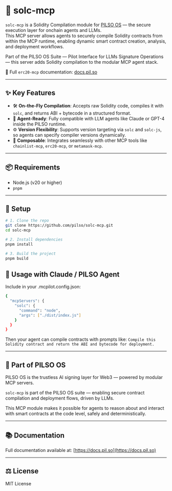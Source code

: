 # 🧠 solc-mcp


`solc-mcp` is a Solidity Compilation module for [PILSO OS](https://pil.so) — the secure execution layer for onchain agents and LLMs.  
This MCP server allows agents to securely compile Solidity contracts from within the MCP runtime, enabling dynamic smart contract creation, analysis, and deployment workflows.

Part of the PILSO OS Suite — Pilot Interface for LLMs Signature Operations — this server adds Solidity compilation to the modular MCP agent stack.

📄 Full `erc20-mcp` documentation: [docs.pil.so](https://docs.pil.so/mcp-server-models/erc20-mcp-token-operations)

---

## ✨ Key Features

- 🛠 **On-the-Fly Compilation**: Accepts raw Solidity code, compiles it with `solc`, and returns ABI + bytecode in a structured format.
- 🤖 **Agent-Ready**: Fully compatible with LLM agents like Claude or GPT-4 inside the PILSO runtime.
- ⚙️ **Version Flexibility**: Supports version targeting via `solc` and `solc-js`, so agents can specify compiler versions dynamically.
- 🔌 **Composable**: Integrates seamlessly with other MCP tools like `chainlist-mcp`, `erc20-mcp`, or `metamask-mcp`.

---

## 📦 Requirements

- Node.js (v20 or higher)
- `pnpm`

---

## 🚀 Setup

```bash
# 1. Clone the repo
git clone https://github.com/pilso/solc-mcp.git
cd solc-mcp

# 2. Install dependencies
pnpm install

# 3. Build the project
pnpm build
```

## 🧠 Usage with Claude / PILSO Agent
Include in your .mcpilot.config.json:

```bash
{
  "mcpServers": {
    "solc": {
      "command": "node",
      "args": ["./dist/index.js"]
    }
  }
}
```

Then your agent can compile contracts with prompts like:
`Compile this Solidity contract and return the ABI and bytecode for deployment.`

---

## 🧱 Part of PILSO OS

PILSO OS is the trustless AI signing layer for Web3 — powered by modular MCP servers.

`solc-mcp` is part of the PILSO OS suite — enabling secure contract compilation and deployment flows, driven by LLMs. 

This MCP module makes it possible for agents to reason about and interact with smart contracts at the code level, safely and deterministically.

---

## 📚 Documentation

Full documentation available at: [https://docs.pil.so](https://docs.pil.so)

---

## ⚖️ License

MIT License
